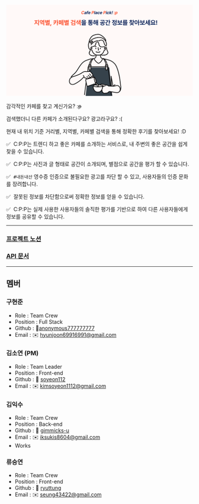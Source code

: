 <p align="center">
<img src="./cpp-banner2.png" >
</p>

감각적인 카페를 찾고 계신가요? :~~p~~

검색했더니 다른 카페가 소개된다구요? 광고라구요? :(

현재 내 위치 기준 거리별, 지역별, 카페별 검색을 통해 정확한 후기를 찾아보세요! :D

✅  C:P:P는 트렌디 하고 좋은 카페를 소개하는 서비스로, 내 주변의 좋은 공간을 쉽게 찾을 수 있습니다.

✅  C:P:P는 사진과 글 형태로 공간이 소개되며, 별점으로 공간을 평가 할 수 있습니다.

✅  `#내돈내산` 영수증 인증으로 불필요한 광고를 차단 할 수 있고, 사용자들의 인증 문화를 장려합니다.

✅  잘못된 정보를 차단함으로써 정확한 정보를 얻을 수 있습니다.

✅  C:P:P는 실제 사용한 사용자들의 솔직한 평가를 기반으로 하여 다른 사용자들에게 정보를 공유할 수 있습니다.

---

### [프로젝트 노션](https://shard-riverbed-e01.notion.site/C-P-P-cca45e2972f545c1b847190b35b260cd)

### [API 문서](https://shard-riverbed-e01.notion.site/71cd35915d5744ef9f37205e118f1ea2?v=fbcd74b5ddea42b5878580cdd2d1e992)

---

## 멤버

### 구현준

-   Role : Team Crew
-   Position : Full Stack
-   Github : 🔗[anonymous777777777](https://github.com/anonymous777777777)
-   Email : ✉️ hyunjoon69916991@gmail.com

### 김소연 (PM)

-   Role : Team Leader
-   Position : Front-end
-   Github : 🔗 [soyeon112](https://github.com/soyeon112)
-   Email : ✉️ kimsoyeon1112@gmail.com

### 김익수

-   Role : Team Crew
-   Position : Back-end
-   Github : 🔗 [gimmicks-u](https://github.com/gimmicks-u)
-   Email : ✉️ iksukis8604@gmail.com
-   Works

### 류승연

-   Role : Team Crew
-   Position : Front-end
-   Github : 🔗 [ryuttung](https://github.com/ryuttung)
-   Email : ✉️ seung43422@gmail.com
